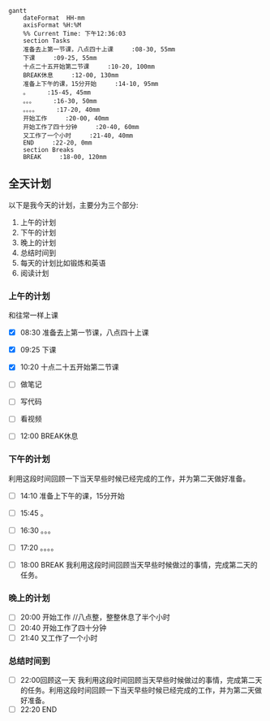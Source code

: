 ```mermaid
gantt
    dateFormat  HH-mm
    axisFormat %H:%M
    %% Current Time: 下午12:36:03
    section Tasks
    准备去上第一节课，八点四十上课     :08-30, 55mm
    下课     :09-25, 55mm
    十点二十五开始第二节课     :10-20, 100mm
    BREAK休息     :12-00, 130mm
    准备上下午的课，15分开始     :14-10, 95mm
    。     :15-45, 45mm
    。。。     :16-30, 50mm
    。。。。     :17-20, 40mm
    开始工作     :20-00, 40mm
    开始工作了四十分钟     :20-40, 60mm
    又工作了一个小时     :21-40, 40mm
    END     :22-20, 0mm
    section Breaks
    BREAK     :18-00, 120mm
```

## 全天计划
以下是我今天的计划，主要分为三个部分:
1. 上午的计划
2. 下午的计划
3. 晚上的计划
4. 总结时间到
5. 每天的计划比如锻炼和英语
6. 阅读计划



### 上午的计划

和往常一样上课

- [x] 08:30 准备去上第一节课，八点四十上课
- [x] 09:25 下课
- [x] 10:20 十点二十五开始第二节课
- [ ] 做笔记
- [ ] 写代码
- [ ] 看视频
- [ ] 12:00 BREAK休息



### 下午的计划

利用这段时间回顾一下当天早些时候已经完成的工作，并为第二天做好准备。

- [ ] 14:10 准备上下午的课，15分开始

- [ ] 15:45 。
- [ ] 16:30 。。。
- [ ] 17:20 。。。。
- [ ] 18:00 BREAK
我利用这段时间回顾当天早些时候做过的事情，完成第二天的任务。

### 晚上的计划
- [ ] 20:00 开始工作
			//八点整，整整休息了半个小时
- [ ] 20:40 开始工作了四十分钟
- [ ] 21:40 又工作了一个小时
### 总结时间到
- [ ] 22:00回顾这一天
我利用这段时间回顾当天早些时候做过的事情，完成第二天的任务。利用这段时间回顾一下当天早些时候已经完成的工作，并为第二天做好准备。
- [ ] 22:20 END